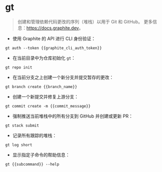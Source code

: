 # gt

> 创建和管理依赖代码更改的序列（堆栈）以用于 Git 和 GitHub。
> 更多信息：<https://docs.graphite.dev>。

- 使用 Graphite 的 API 进行 CLI 身份验证：

`gt auth --token {{graphite_cli_auth_token}}`

- 在当前目录中为仓库初始化 `gt`：

`gt repo init`

- 在当前分支之上创建一个新分支并提交暂存的更改：

`gt branch create {{branch_name}}`

- 创建一个新提交并修复上游分支：

`gt commit create -m {{commit_message}}`

- 强制推送当前堆栈中的所有分支到 GitHub 并创建或更新 PR：

`gt stack submit`

- 记录所有跟踪的堆栈：

`gt log short`

- 显示指定子命令的帮助信息：

`gt {{subcommand}} --help`